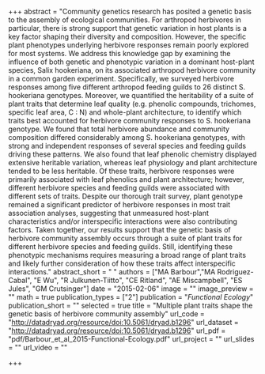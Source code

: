 +++
abstract = "Community genetics research has posited a genetic basis to the assembly of ecological communities. For arthropod herbivores in particular, there is strong support that genetic variation in host plants is a key factor shaping their diversity and composition. However, the specific plant phenotypes underlying herbivore responses remain poorly explored for most systems. We address this knowledge gap by examining the influence of both genetic and phenotypic variation in a dominant host-plant species, Salix hookeriana, on its associated arthropod herbivore community in a common garden experiment. Specifically, we surveyed herbivore responses among five different arthropod feeding guilds to 26 distinct S. hookeriana genotypes. Moreover, we quantified the heritability of a suite of plant traits that determine leaf quality (e.g. phenolic compounds, trichomes, specific leaf area, C : N) and whole-plant architecture, to identify which traits best accounted for herbivore community responses to S. hookeriana genotype. We found that total herbivore abundance and community composition differed considerably among S. hookeriana genotypes, with strong and independent responses of several species and feeding guilds driving these patterns. We also found that leaf phenolic chemistry displayed extensive heritable variation, whereas leaf physiology and plant architecture tended to be less heritable. Of these traits, herbivore responses were primarily associated with leaf phenolics and plant architecture; however, different herbivore species and feeding guilds were associated with different sets of traits. Despite our thorough trait survey, plant genotype remained a significant predictor of herbivore responses in most trait association analyses, suggesting that unmeasured host-plant characteristics and/or interspecific interactions were also contributing factors. Taken together, our results support that the genetic basis of herbivore community assembly occurs through a suite of plant traits for different herbivore species and feeding guilds. Still, identifying these phenotypic mechanisms requires measuring a broad range of plant traits and likely further consideration of how these traits affect interspecific interactions."
abstract_short = " "
authors = ["MA Barbour","MA Rodriguez-Cabal", "E Wu", "R Julkunen-Tiitto", "CE Ritland", "AE Miscampbell", "ES Jules", "GM Crutsinger"]
date = "2015-02-06"
image = ""
image_preview = ""
math = true
publication_types = ["2"]
publication = "*Functional Ecology*"
publication_short = ""
selected = true
title = "Multiple plant traits shape the genetic basis of herbivore community assembly"
url_code = "http://datadryad.org/resource/doi:10.5061/dryad.b1296"
url_dataset = "http://datadryad.org/resource/doi:10.5061/dryad.b1296"
url_pdf = "pdf/Barbour_et_al_2015-Functional-Ecology.pdf"
url_project = ""
url_slides = ""
url_video = ""

+++

